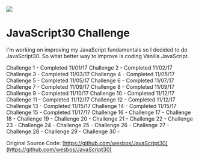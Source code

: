![](https://javascript30.com/images/JS3-social-share.png)

# JavaScript30 Challenge

I'm working on improving my JavaScript fundamentals so I decided to do JavaScript30. So what better way to improve is coding Vanilla JavaScript.

Challenge 1 -  Completed 11/01/17
Challenge 2 - Completed 11/02/17
Challenge 3 - Completed 11/03/17
Challenge 4 - Completed 11/05/17
Challenge 5 - Completed 11/05/17
Challenge 6 - Completed 11/07/17
Challenge 7 - Completed 11/09/17
Challenge 8 - Completed 11/09/17
Challenge 9 - Completed 11/10/17
Challenge 10 - Completed 11/12/17
Challenge 11 - Completed 11/12/17
Challenge 12 - Completed 11/12/17
Challenge 13 - Completed 11/15/17
Challenge 14 - Completed 11/15/17
Challenge 15 - Completed 11/17/17
Challenge 16 -
Challenge 17 -
Challenge 18 -
Challenge 19 -
Challenge 20 -
Challenge 21 -
Challenge 22 -
Challenge 23 -
Challenge 24 -
Challenge 25 -
Challenge 26 -
Challenge 27 -
Challenge 28 -
Challenge 29 -
Challenge 30 -

Original Source Code: [https://github.com/wesbos/JavaScript30](https://github.com/wesbos/JavaScript30)
